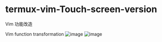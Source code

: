 # termux-vim-Touch-screen-version


Vim 功能改造


Vim function transformation
![image](https://github.com/QQ1598058687/termux-vim-Touch-screen-version/blob/main/1.png)
![image](https://github.com/QQ1598058687/termux-vim-Touch-screen-version/blob/main/2.png)
